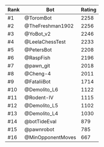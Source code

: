 Rank|Bot|Rating
---|---|---
#1|@ToromBot|2258
#2|@TheFreshman1902|2256
#3|@YoBot_v2|2246
#4|@LeelaChessTest|2233
#5|@PetersBot|2208
#6|@RaspFish|2196
#7|@pawn_git|2018
#8|@Cheng-4|2011
#9|@FataliiBot|1714
#10|@Demolito_L6|1122
#11|@Rodent-IV|1115
#12|@Demolito_L5|1102
#13|@Demolito_L4|1030
#14|@botTideEval|879
#15|@pawnrobot|785
#16|@MinOpponentMoves|667
